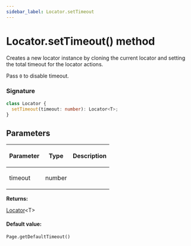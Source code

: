 ```yaml
---
sidebar_label: Locator.setTimeout
---
```


# Locator.setTimeout() method

Creates a new locator instance by cloning the current locator and setting the total timeout for the locator actions.

Pass `0` to disable timeout.

### Signature

```typescript
class Locator {
  setTimeout(timeout: number): Locator<T>;
}
```

## Parameters

<table><thead><tr><th>

Parameter

</th><th>

Type

</th><th>

Description

</th></tr></thead>
<tbody><tr><td>

timeout

</td><td>

number

</td><td>

</td></tr>
</tbody></table>

**Returns:**

[Locator](./puppeteer.locator.md)&lt;T&gt;

#### Default value:

`Page.getDefaultTimeout()`
